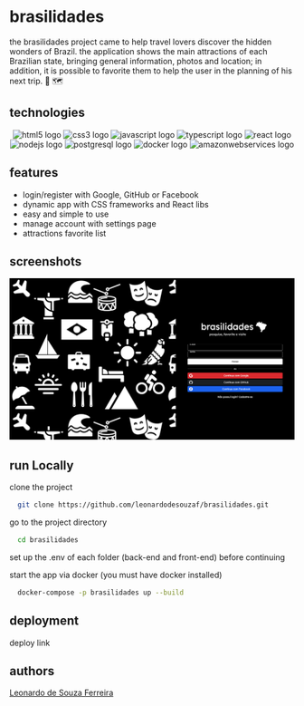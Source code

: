 
# brasilidades

the brasilidades project came to help travel lovers discover the hidden wonders of Brazil. the application shows the main attractions of each Brazilian state, bringing general information, photos and location; in addition, it is possible to favorite them to help the user in the planning of his next trip. 🧳 🗺️ 


## technologies 

<div align="center">
  <img src="https://cdn.jsdelivr.net/gh/devicons/devicon/icons/html5/html5-plain-wordmark.svg" height="40" width="52" alt="html5 logo"  />
  <img src="https://cdn.jsdelivr.net/gh/devicons/devicon/icons/css3/css3-plain-wordmark.svg" height="40" width="52" alt="css3 logo"  />
  <img src="https://cdn.jsdelivr.net/gh/devicons/devicon/icons/javascript/javascript-original.svg" height="40" width="52" alt="javascript logo"  />
  <img src="https://cdn.jsdelivr.net/gh/devicons/devicon/icons/typescript/typescript-original.svg" height="40" width="52" alt="typescript logo"  />
  <img src="https://cdn.jsdelivr.net/gh/devicons/devicon/icons/react/react-original.svg" height="40" width="52" alt="react logo"  />
  <img src="https://cdn.jsdelivr.net/gh/devicons/devicon/icons/nodejs/nodejs-original.svg" height="40" width="52" alt="nodejs logo"  />
  <img src="https://cdn.jsdelivr.net/gh/devicons/devicon/icons/postgresql/postgresql-plain-wordmark.svg" height="40" width="52" alt="postgresql logo"  />
  <img src="https://cdn.jsdelivr.net/gh/devicons/devicon/icons/docker/docker-plain-wordmark.svg" height="40" width="52" alt="docker logo"  />
  <img src="https://cdn.jsdelivr.net/gh/devicons/devicon/icons/amazonwebservices/amazonwebservices-plain-wordmark.svg" height="40" width="52" alt="amazonwebservices logo"  />
</div>


## features

- login/register with Google, GitHub or Facebook
- dynamic app with CSS frameworks and React libs
- easy and simple to use
- manage account with settings page
- attractions favorite list


## screenshots

![App Screenshot](https://github.com/leonardodesouzaf/brasilidades/blob/main/screenshots/screenshot1.png?raw=true)


## run Locally

clone the project

```bash
  git clone https://github.com/leonardodesouzaf/brasilidades.git
```

go to the project directory

```bash
  cd brasilidades
```

set up the .env of each folder (back-end and front-end) before continuing

start the app via docker (you must have docker installed)

```bash
  docker-compose -p brasilidades up --build
```

## deployment

deploy link

## authors

[Leonardo de Souza Ferreira](https://www.github.com/leonardodesouzaf)